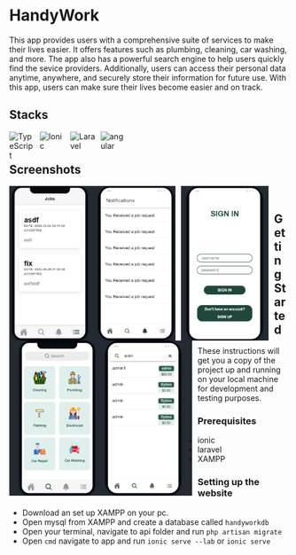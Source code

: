 # HandyWork
This app provides users with a comprehensive suite of services to make their lives easier. It offers features such as plumbing, cleaning, car washing, and more.
The app also has a powerful search engine to help users quickly find the sevice providers. Additionally, users can access their personal data anytime,
anywhere, and securely store their information for future use. With this app, users can make sure their lives become easier and on track.

## Stacks
<img align="left" alt="TypeScript" width="45px" style="padding-right:10px;" src="https://cdn.jsdelivr.net/gh/devicons/devicon/icons/typescript/typescript-plain.svg" />
<img align="left" alt="Ionic" width="45px" style="padding-right:10px;" src="https://cdn.jsdelivr.net/gh/devicons/devicon/icons/javascript/javascript-plain.svg" />
<img align="left" alt="Laravel" width="45px" style="padding-right:10px;" src="https://cdn.jsdelivr.net/gh/devicons/devicon/icons/laravel/laravel-plain-wordmark.svg" />
<img align="left" alt="angular" width="45px" style="padding-right:10px;" src="https://cdn.jsdelivr.net/gh/devicons/devicon/icons/angularjs/angularjs-plain-wordmark.svg" />
</br>

#

## Screenshots
<img align="left" width="300px" style="padding-right:10px;" src="imgs/notif-jobs.png">
<img align="left" width="158px" style="padding-right:10px;" src="imgs/signin.png">
<img align="left" width="330" style="padding-right:10px;" src="imgs/home.png">

<br />

## Getting Started

These instructions will get you a copy of the project up and running on your local machine for development and testing purposes.

### Prerequisites

- ionic
- laravel
- XAMPP

### Setting up the website

- Download an set up XAMPP on your pc.
- Open mysql from XAMPP and create a database called `handyworkdb`
- Open your terminal, navigate to api folder and run `php artisan migrate`
- Open `cmd` navigate to app and run `ionic serve --lab` or `ionic serve`

